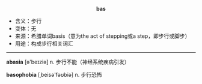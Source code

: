 
**<center>bas</center>**

- <span class="definition">含义：步行</span>
- <span class="definition">变体：无</span>
- <span class="definition">来源：希腊单词basis（意为the act of stepping或a step，即步行或脚步）</span>
- <span class="definition">用途：构成步行相关词汇</span>

---

<span class="vocabulary">**abasia**</span> [ə'beɪziə] n. 步行不能（神经系统疾病引发）

<span class="vocabulary">**basophobia**</span> [ˌbeisə'fəʊbiə] n. 步行恐怖

